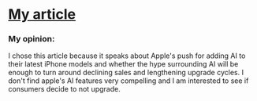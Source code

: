 # [My article](https://www.wired.com/story/iphone-16-supercycle/)

### My opinion:
I chose this article because it speaks about Apple's push for adding AI to their latest iPhone models and whether the hype surrounding AI will be enough to turn around declining sales and lengthening upgrade cycles. I don't find apple's AI features very compelling and I am interested to see if consumers decide to not upgrade. 
